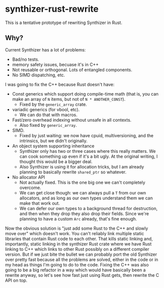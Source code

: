 # synthizer-rust-rewrite

This is a tentative prototype of rewriting Synthizer in Rust.

## Why?

Current Synthizer has a lot of problems:

- Bad/no tests.
- memory safety issues, becuase it's in C++
- Not reusable or orthogonal. Lots of entangled components.
- No SIMD dispatching, etc.

I was going to fix the C++ because Rust doesn't have:

- Const generics which support doing compile-time math (that is, you can make an array of `N` items, but not of `N *
  ANOTHER_CONST`).
  - Fixed by the `generic_array` crate.
- variadic generics (for vbool, etc).
  - We can do that with macros.
- Fast/zero overhead indexing without unsafe in all contexts.
  - Also fixed by `generic_array`.
- SIMD.
  - Fixed by just waiting: we now have cpuid, multiversioning, and the intrinsics, but we didn't originally.
- An object system supporting inheritance
  - Synthizer only has two or three cases where this really matters.  We can cook something up even if it's a bit ugly.
    At the original writing, I thought this would be a bigger deal.
  - Also Synthizer is using it for allocation tricks, but I am already planning to basically rewrite `shared_ptr` so
    whatever.
- No allocator API
  - Not actually fixed. This is the one big one we can't completely overcome.
  - We can get close though: we can always pull a `T` from our own allocators, and as long as our own types understand
    them we can make that work out.
  - We can defer our own types to a background thread for destruction, and then when they drop they also drop their
    fields.  Since we're planning to have a custom `Arc` already, that's fine enough.

Now the obvious solution is "just add some Rust to the C++ and slowly move over" which doesn't work.  You can't reliably
link multiple static libraries that contain Rust code to each other.  That kills static linking and, importantly, static
linking in the synthizer Rust crate where we have Rust linking to C++ which links to other Rust possibly on a different
compiler version.  But if we just bite the bullet we can probably port the old Synthizer over pretty fast because all
the problems are solved, either in the code or in my head as things I'm going to do to the code.  Fixing the C++ was
also going to be a big refactor in a way which would have basically been a rewrite anyway, so let's see how fast just
using Rust gets, then rewrite the C API on top.
